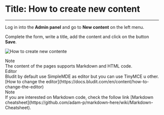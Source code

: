 # Title: How to create new content
<!-- Position: 1 -->
<!-- Date: 2017-10-21 18:00:00 -->
---
Log in into the **Admin panel** and go to **New content** on the left menu.

Complete the form, write a title, add the content and click on the button **Save**.

![How to create new contente](https://df6m0u2ovo2fu.cloudfront.net/images/documentation-english/how-to-create-new-content.png)

<div class="note">
<div class="title">Note</div>
The content of the pages supports Markdown and HTML code.
</div>

<div class="note">
<div class="title">Editor</div>
Bludit by default use SimpleMDE as editor but you can use TinyMCE u other. [How to change the editor](https://docs.bludit.com/en/content/how-to-change-the-editor)
</div>

<div class="note">
<div class="title">Note</div>
If you are interested on Markdown code, check the follow link [Markdown cheatsheet](https://github.com/adam-p/markdown-here/wiki/Markdown-Cheatsheet).
</div>